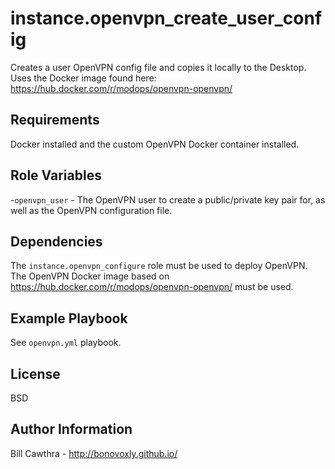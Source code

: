 instance.openvpn_create_user_config
=========

Creates a user OpenVPN config file and copies it locally to the Desktop. Uses the Docker image found here: https://hub.docker.com/r/modops/openvpn-openvpn/

Requirements
------------

Docker installed and the custom OpenVPN Docker container installed.

Role Variables
--------------

-`openvpn_user` - The OpenVPN user to create a public/private key pair for, as well as the OpenVPN configuration file.

Dependencies
------------

The `instance.openvpn_configure` role must be used to deploy OpenVPN.  The OpenVPN Docker image based on https://hub.docker.com/r/modops/openvpn-openvpn/ must be used.

Example Playbook
----------------

See `openvpn.yml` playbook.

License
-------

BSD

Author Information
------------------

Bill Cawthra - http://bonovoxly.github.io/
